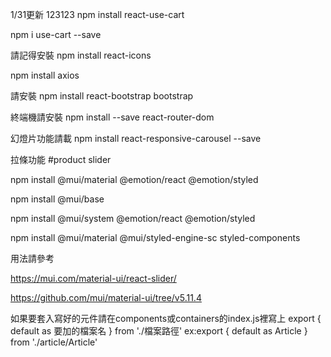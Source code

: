 1/31更新
123123
npm install react-use-cart

npm i use-cart --save

請記得安裝 npm install react-icons

npm install axios

請安裝 npm install react-bootstrap bootstrap

終端機請安裝 npm install --save react-router-dom

幻燈片功能請載 npm install react-responsive-carousel --save

拉條功能 #product slider

npm install @mui/material @emotion/react @emotion/styled

npm install @mui/base

npm install @mui/system @emotion/react @emotion/styled

npm install @mui/material @mui/styled-engine-sc styled-components



用法請參考

https://mui.com/material-ui/react-slider/

https://github.com/mui/material-ui/tree/v5.11.4


如果要套入寫好的元件請在components或containers的index.js裡寫上 export { default as 要加的檔案名 } from './檔案路徑' ex:export { default as Article } from './article/Article'

